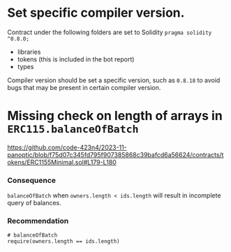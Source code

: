 # Set specific compiler version.

Contract under the following folders are set to Solidity `pragma solidity ^0.8.0;`
- libraries
- tokens (this is included in the bot report)
- types

Compiler version should be set a specific version, such as `0.8.18` to avoid bugs that may be present in certain compiler version. 

# Missing check on length of arrays in `ERC115.balanceOfBatch`

https://github.com/code-423n4/2023-11-panoptic/blob/f75d07c345fd795f907385868c39bafcd6a56624/contracts/tokens/ERC1155Minimal.sol#L179-L180

### Consequence
`balanceOfBatch` when `owners.length < ids.length` will result in incomplete query of balances.

### Recommendation

```solidity
# balanceOfBatch
require(owners.length == ids.length)
```